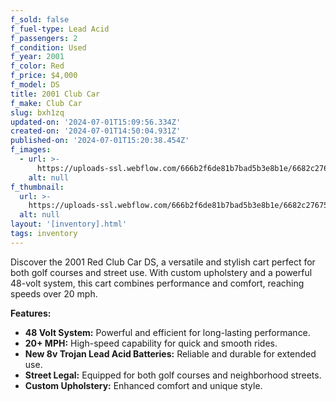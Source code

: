 ```yaml
---
f_sold: false
f_fuel-type: Lead Acid
f_passengers: 2
f_condition: Used
f_year: 2001
f_color: Red
f_price: $4,000
f_model: DS
title: 2001 Club Car
f_make: Club Car
slug: bxh1zq
updated-on: '2024-07-01T15:09:56.334Z'
created-on: '2024-07-01T14:50:04.931Z'
published-on: '2024-07-01T15:20:38.454Z'
f_images:
  - url: >-
      https://uploads-ssl.webflow.com/666b2f6de81b7bad5b3e8b1e/6682c2767517810ea39009fb_coming-soon.webp
    alt: null
f_thumbnail:
  url: >-
    https://uploads-ssl.webflow.com/666b2f6de81b7bad5b3e8b1e/6682c2767517810ea39009fb_coming-soon.webp
  alt: null
layout: '[inventory].html'
tags: inventory
---
```


Discover the 2001 Red Club Car DS, a versatile and stylish cart perfect for both golf courses and street use. With custom upholstery and a powerful 48-volt system, this cart combines performance and comfort, reaching speeds over 20 mph.

**Features:**

*   **48 Volt System:** Powerful and efficient for long-lasting performance.
*   **20+ MPH:** High-speed capability for quick and smooth rides.
*   **New 8v Trojan Lead Acid Batteries:** Reliable and durable for extended use.
*   **Street Legal:** Equipped for both golf courses and neighborhood streets.
*   **Custom Upholstery:** Enhanced comfort and unique style.
